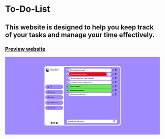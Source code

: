 # To-Do-List
## This website is designed to help you keep track of your tasks and manage your time effectively.
### [Preview website](https://milyazkamil.github.io/To-Do-List/)
![](./src/assets/images/readme-image.png)